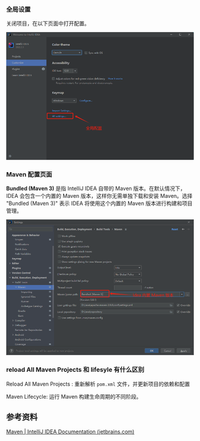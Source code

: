 ### 全局设置

关闭项目，在以下页面中打开配置。

![image-20241026141946236](images/image-20241026141946236.png)



### Maven 配置页面

**Bundled (Maven 3)** 是指 IntelliJ IDEA 自带的 Maven 版本。在默认情况下，IDEA 会包含一个内置的 Maven 版本，这样你无需单独下载和安装 Maven。选择 "Bundled (Maven 3)" 表示 IDEA 将使用这个内置的 Maven 版本进行构建和项目管理。

![image-20241026134630351](images/image-20241026134630351.png)





### reload All Maven Projects 和 lifesyle 有什么区别

Reload All Maven Projects :   重新解析 `pom.xml` 文件，并更新项目的依赖和配置

Maven Lifecycle:  运行 Maven 构建生命周期的不同阶段。







## 参考资料

[Maven | IntelliJ IDEA Documentation (jetbrains.com)](https://www.jetbrains.com/help/idea/2022.2/maven.html?reference.settings.dialog.project.maven)